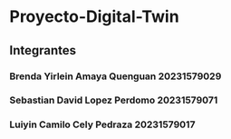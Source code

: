 # Proyecto-Digital-Twin
## Integrantes
### Brenda Yirlein Amaya Quenguan 20231579029
### Sebastian David Lopez Perdomo 20231579071
### Luiyin Camilo Cely Pedraza 20231579017
